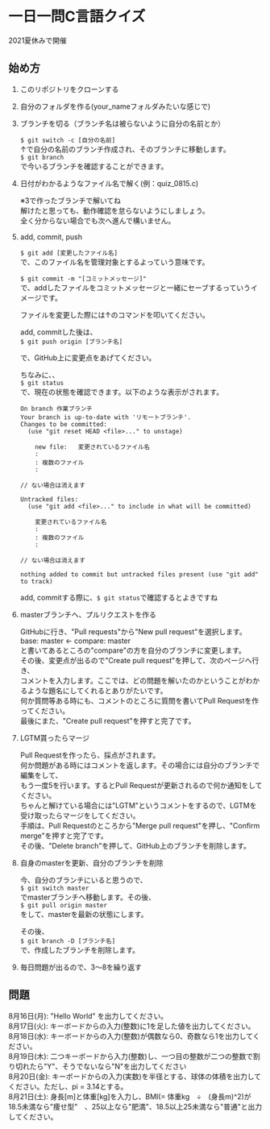 # 一日一問C言語クイズ

2021夏休みで開催

## 始め方

1. このリポジトリをクローンする
2. 自分のフォルダを作る(your_nameフォルダみたいな感じで)

3. ブランチを切る（ブランチ名は被らないように自分の名前とか）

    `$ git switch -c [自分の名前]` <br>
    ↑で自分の名前のブランチ作成され、そのブランチに移動します。 <br>
    `$ git branch` <br>
    で今いるブランチを確認することができます。

4. 日付がわかるようなファイル名で解く(例：quiz_0815.c)

    ※3で作ったブランチで解いてね <br>
    解けたと思っても、動作確認を怠らないようにしましょう。 <br>
    全く分からない場合でも次へ進んで構いません。

5. add, commit, push

    `$ git add [変更したファイル名]` <br>
    で、このファイル名を管理対象とするよっていう意味です。 <br>
    
    `$ git commit -m "[コミットメッセージ]"` <br>
    で、addしたファイルをコミットメッセージと一緒にセーブするっていうイメージです。 <br>
    
    ファイルを変更した際には↑のコマンドを叩いてください。 <br>
    
    add, commitした後は、 <br>
    `$ git push origin [ブランチ名]` <br>
    
    で、GitHub上に変更点をあげてください。 <br>
    
    ちなみに、、 <br>
    `$ git status` <br>
    で、現在の状態を確認できます。以下のような表示がされます。
    
    ```
    On branch 作業ブランチ
    Your branch is up-to-date with 'リモートブランチ'.
    Changes to be committed:
      (use "git reset HEAD <file>..." to unstage)

        new file:   変更されているファイル名
        :
        : 複数のファイル
        :

    // ない場合は消えます

    Untracked files:
      (use "git add <file>..." to include in what will be committed)

        変更されているファイル名
        :
        : 複数のファイル
        :

    // ない場合は消えます

    nothing added to commit but untracked files present (use "git add" to track)
    ```
    
    add, commitする際に、`$ git status`で確認するとよきですね <br>
    
6. masterブランチへ、プルリクエストを作る

    GitHubに行き、"Pull requests"から"New pull request"を選択します。 <br>
    base: master ← compare: master <br>
    と書いてあるところの"compare"の方を自分のブランチに変更します。<br>
    その後、変更点が出るので"Create pull request"を押して、次のページへ行き、 <br>
    コメントを入力します。ここでは、どの問題を解いたのかということがわかるような題名にしてくれるとありがたいです。<br>
    何か質問等ある時にも、コメントのところに質問を書いてPull Requestを作ってください。 <br>
    最後にまた、"Create pull request"を押すと完了です。

7. LGTM貰ったらマージ

    Pull Requestを作ったら、採点がされます。<br>
    何か問題がある時にはコメントを返します。その場合には自分のブランチで編集をして、 <br>
    もう一度5を行います。するとPull Requestが更新されるので何か通知をしてください。 <br>
    ちゃんと解けている場合には"LGTM"というコメントをするので、LGTMを受け取ったらマージをしてください。 <br>
    手順は、Pull Requestのところから"Merge pull request"を押し、"Confirm merge"を押すと完了です。 <br>
    その後、"Delete branch"を押して、GitHub上のブランチを削除します。

8. 自身のmasterを更新、自分のブランチを削除

    今、自分のブランチにいると思うので、 <br>
    `$ git switch master` <br>
    でmasterブランチへ移動します。その後、<br>
    `$ git pull origin master`<br>
    をして、masterを最新の状態にします。<br>
    
    その後、<br>
    `$ git branch -D [ブランチ名]` <br>
    で、作成したブランチを削除します。

9. 毎日問題が出るので、3〜8を繰り返す

## 問題

8月16日(月): "Hello World" を出力してください。<br>
8月17日(火): キーボードからの入力(整数)に1を足した値を出力してください。<br>
8月18日(水): キーボードからの入力(整数)が偶数なら0、奇数なら1を出力してください。<br>
8月19日(木): 二つキーボードから入力(整数)し、一つ目の整数が二つの整数で割り切れたら"Y"、そうでないなら"N"を出力してください<br>
8月20日(金): キーボードからの入力(実数)を半径とする、球体の体積を出力してください。ただし、pi = 3.14とする。<br>
8月21日(土): 身長[m]と体重[kg]を入力し、BMI(= 体重kg　÷　(身長m)^2)が18.5未満なら"痩せ型"　、25以上なら"肥満"、18.5以上25未満なら"普通"と出力してください。
